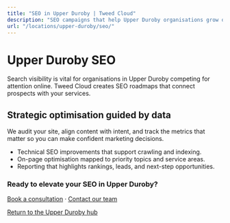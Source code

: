 ```yaml
---
title: "SEO in Upper Duroby | Tweed Cloud"
description: "SEO campaigns that help Upper Duroby organisations grow organic visibility."
url: "/locations/upper-duroby/seo/"
---
```


# Upper Duroby SEO

Search visibility is vital for organisations in Upper Duroby competing for attention online. Tweed Cloud creates SEO roadmaps that connect prospects with your services.

## Strategic optimisation guided by data

We audit your site, align content with intent, and track the metrics that matter so you can make confident marketing decisions.

- Technical SEO improvements that support crawling and indexing.
- On-page optimisation mapped to priority topics and service areas.
- Reporting that highlights rankings, leads, and next-step opportunities.

### Ready to elevate your SEO in Upper Duroby?

[Book a consultation](/consultation/) · [Contact our team](/contact/)

[Return to the Upper Duroby hub](/locations/upper-duroby/)
